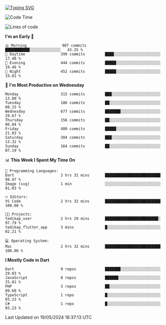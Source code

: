 
<a href="https://git.io/typing-svg"><img src="https://readme-typing-svg.demolab.com?font=Source+Code+Pro&pause=1000&random=false&width=435&lines=Hey+%F0%9F%A5%B6+iam+Yaskraz" alt="Typing SVG" /></a>
<!--START_SECTION:waka-->
![Code Time](http://img.shields.io/badge/Code%20Time-270%20hrs%2045%20mins-blue)

![Lines of code](https://img.shields.io/badge/From%20Hello%20World%20I%27ve%20Written-837.8%20thousand%20lines%20of%20code-blue)

**I'm an Early 🐤** 

```text
🌞 Morning                987 commits         ███████████░░░░░░░░░░░░░░   43.25 % 
🌆 Daytime                399 commits         ████░░░░░░░░░░░░░░░░░░░░░   17.48 % 
🌃 Evening                444 commits         █████░░░░░░░░░░░░░░░░░░░░   19.46 % 
🌙 Night                  452 commits         █████░░░░░░░░░░░░░░░░░░░░   19.81 % 
```
📅 **I'm Most Productive on Wednesday** 

```text
Monday                   315 commits         ███░░░░░░░░░░░░░░░░░░░░░░   13.80 % 
Tuesday                  186 commits         ██░░░░░░░░░░░░░░░░░░░░░░░   08.15 % 
Wednesday                677 commits         ███████░░░░░░░░░░░░░░░░░░   29.67 % 
Thursday                 156 commits         ██░░░░░░░░░░░░░░░░░░░░░░░   06.84 % 
Friday                   480 commits         █████░░░░░░░░░░░░░░░░░░░░   21.03 % 
Saturday                 304 commits         ███░░░░░░░░░░░░░░░░░░░░░░   13.32 % 
Sunday                   164 commits         ██░░░░░░░░░░░░░░░░░░░░░░░   07.19 % 
```


📊 **This Week I Spent My Time On** 

```text
💬 Programming Languages: 
Dart                     2 hrs 31 mins       █████████████████████████   98.97 % 
Image (svg)              1 min               ░░░░░░░░░░░░░░░░░░░░░░░░░   01.03 % 

🔥 Editors: 
VS Code                  2 hrs 32 mins       █████████████████████████   100.00 % 

🐱‍💻 Projects: 
tedikap_user             2 hrs 29 mins       ████████████████████████░   97.79 % 
tedikap_flutter_app      3 mins              █░░░░░░░░░░░░░░░░░░░░░░░░   02.21 % 

💻 Operating System: 
Mac                      2 hrs 32 mins       █████████████████████████   100.00 % 
```

**I Mostly Code in Dart** 

```text
Dart                     9 repos             ███████░░░░░░░░░░░░░░░░░░   29.03 % 
JavaScript               8 repos             ██████░░░░░░░░░░░░░░░░░░░   25.81 % 
PHP                      3 repos             ██░░░░░░░░░░░░░░░░░░░░░░░   09.68 % 
TypeScript               1 repo              █░░░░░░░░░░░░░░░░░░░░░░░░   03.23 % 
C#                       1 repo              █░░░░░░░░░░░░░░░░░░░░░░░░   03.23 % 
```




 Last Updated on 19/05/2024 18:37:13 UTC
<!--END_SECTION:waka-->
